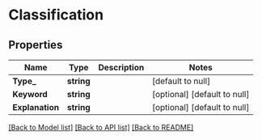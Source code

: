 # Classification

## Properties
Name | Type | Description | Notes
------------ | ------------- | ------------- | -------------
**Type_** | **string** |  | [default to null]
**Keyword** | **string** |  | [optional] [default to null]
**Explanation** | **string** |  | [optional] [default to null]

[[Back to Model list]](../README.md#documentation-for-models) [[Back to API list]](../README.md#documentation-for-api-endpoints) [[Back to README]](../README.md)


